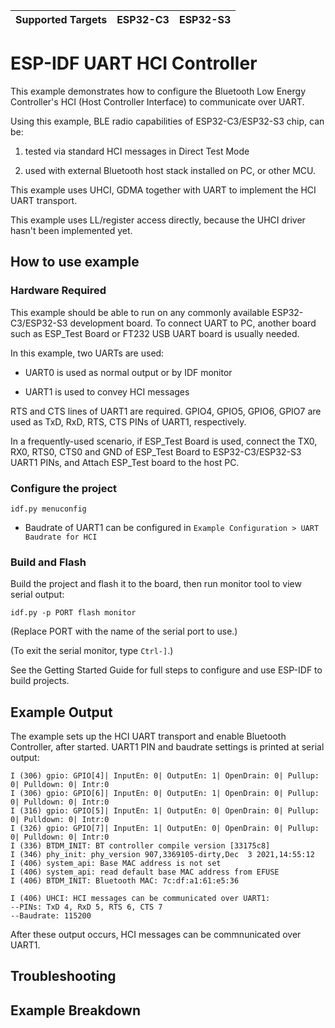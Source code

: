 | Supported Targets | ESP32-C3 | ESP32-S3 |
| ----------------- | -------- | -------- |

ESP-IDF UART HCI Controller
=================================

This example demonstrates how to configure the Bluetooth Low Energy Controller's HCI (Host Controller Interface) to communicate over UART.

Using this example, BLE radio capabilities of ESP32-C3/ESP32-S3 chip, can be:

1. tested via standard HCI messages in Direct Test Mode

2. used with external Bluetooth host stack installed on PC, or other MCU.

This example uses UHCI, GDMA together with UART to implement the HCI UART transport.

This example uses LL/register access directly, because the UHCI driver hasn't been implemented yet.

## How to use example

### Hardware Required

This example should be able to run on any commonly available ESP32-C3/ESP32-S3 development board. To connect UART to PC, another board such as ESP_Test Board or FT232 USB UART board is usually needed.

In this example, two UARTs are used:

- UART0 is used as normal output or by IDF monitor

- UART1 is used to convey HCI messages


RTS and CTS lines of UART1 are required. GPIO4, GPIO5, GPIO6, GPIO7 are used as TxD, RxD, RTS, CTS PINs of UART1, respectively.

In a frequently-used scenario, if ESP_Test Board is used, connect the TX0, RX0, RTS0, CTS0 and GND of ESP_Test Board to ESP32-C3/ESP32-S3 UART1 PINs, and Attach ESP_Test board to the host PC.

### Configure the project

```
idf.py menuconfig
```

* Baudrate of UART1 can be configured in `Example Configuration > UART Baudrate for HCI`

### Build and Flash

Build the project and flash it to the board, then run monitor tool to view serial output:

```
idf.py -p PORT flash monitor
```

(Replace PORT with the name of the serial port to use.)

(To exit the serial monitor, type ``Ctrl-]``.)

See the Getting Started Guide for full steps to configure and use ESP-IDF to build projects.

## Example Output

The example sets up the HCI UART transport and enable Bluetooth Controller, after started. UART1 PIN and baudrate settings is printed at serial output:

```
I (306) gpio: GPIO[4]| InputEn: 0| OutputEn: 1| OpenDrain: 0| Pullup: 0| Pulldown: 0| Intr:0
I (306) gpio: GPIO[6]| InputEn: 0| OutputEn: 1| OpenDrain: 0| Pullup: 0| Pulldown: 0| Intr:0
I (316) gpio: GPIO[5]| InputEn: 1| OutputEn: 0| OpenDrain: 0| Pullup: 0| Pulldown: 0| Intr:0
I (326) gpio: GPIO[7]| InputEn: 1| OutputEn: 0| OpenDrain: 0| Pullup: 0| Pulldown: 0| Intr:0
I (336) BTDM_INIT: BT controller compile version [33175c8]
I (346) phy_init: phy_version 907,3369105-dirty,Dec  3 2021,14:55:12
I (406) system_api: Base MAC address is not set
I (406) system_api: read default base MAC address from EFUSE
I (406) BTDM_INIT: Bluetooth MAC: 7c:df:a1:61:e5:36

I (406) UHCI: HCI messages can be communicated over UART1:
--PINs: TxD 4, RxD 5, RTS 6, CTS 7
--Baudrate: 115200
```

After these output occurs, HCI messages can be commnunicated over UART1.

## Troubleshooting

## Example Breakdown

